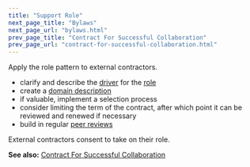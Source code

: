 ```yaml
---
title: "Support Role"
next_page_title: "Bylaws"
next_page_url: "bylaws.html"
prev_page_title: "Contract For Successful Collaboration"
prev_page_url: "contract-for-successful-collaboration.html"
---
```



<div class="card summary"><div class="card-body">Apply the role pattern to external contractors.
</div></div>

-   clarify and describe the <a href="glossary.html#entry-organizational-driver" class="glossary-tooltip" data-toggle="tooltip" title="Organizational Driver: A driver is a person’s or a group&#x27;s motive for responding to a specific situation. A driver is considered an **organizational driver** if responding to it would help the organization generate value, eliminate waste or avoid unintended consequences.">driver</a> for the [role](role.html)
-   create a [domain description](clarify-and-develop-domains.html)
-   if valuable, implement a selection process
-   consider limiting the term of the contract, after which point it can be reviewed and renewed if necessary
-   build in regular [peer reviews](peer-review.html)

External contractors consent to take on their role.

**See also:** [Contract For Successful Collaboration](contract-for-successful-collaboration.html)